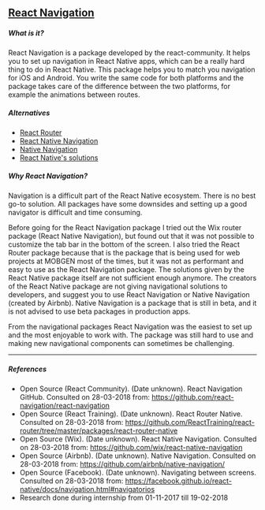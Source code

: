 ## [React Navigation](https://github.com/react-navigation/react-navigation)
##### What is it?
React Navigation is a package developed by the react-community. It helps you to set up navigation in React Native apps, which can be a really hard thing to do in React Native. This package helps you to match you navigation for iOS and Android. You write the same code for both platforms and the package takes care of the difference between the two platforms, for example the animations between routes.

##### Alternatives
- [React Router](https://github.com/ReactTraining/react-router/tree/master/packages/react-router-native)
- [React Native Navigation](https://github.com/wix/react-native-navigation)
- [Native Navigation](https://github.com/airbnb/native-navigation/)
- [React Native's solutions](https://facebook.github.io/react-native/docs/navigation.html#navigatorios)

##### Why React Navigation?
Navigation is a difficult part of the React Native ecosystem. There is no best go-to solution. All packages have some downsides and setting up a good navigator is difficult and time consuming.

Before going for the React Navigation package I tried out the Wix router package (React Native Navigation), but found out that it was not possible to customize the tab bar in the bottom of the screen. I also tried the React Router package because that is the package that is being used for web projects at MOBGEN most of the times, but it was not as performant and easy to use as the React Navigation package. The solutions given by the React Native package itself are not sufficient enough anymore. The creators of the React Native package are not giving navigational solutions to developers, and suggest you to use React Navigation or Native Navigation (created by Airbnb). Native Navigation is a package that is still in beta, and it is not advised to use beta packages in production apps.

From the navigational packages React Navigation was the easiest to set up and the most enjoyable to work with. The package was still hard to use and making new navigational components can sometimes be challenging.

---

##### References
- Open Source (React Community). (Date unknown). React Navigation GitHub. Consulted on 28-03-2018 from: https://github.com/react-navigation/react-navigation
- Open Source (React Training). (Date unknown). React Router Native. Consulted on 28-03-2018 from: https://github.com/ReactTraining/react-router/tree/master/packages/react-router-native
- Open Source (Wix). (Date unknown). React Native Navigation. Consulted on 28-03-2018 from: https://github.com/wix/react-native-navigation
- Open Source (Airbnb). (Date unknown). Native Navigation. Consulted on 28-03-2018 from: https://github.com/airbnb/native-navigation/
- Open Source (Facebook). (Date unknown). Navigating between screens. Consulted on 28-03-2018 from: https://facebook.github.io/react-native/docs/navigation.html#navigatorios
- Research done during internship from 01-11-2017 till 19-02-2018
